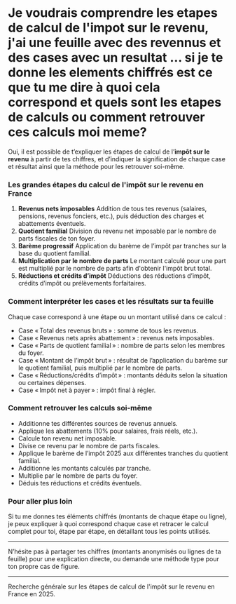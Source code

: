 # Je voudrais comprendre les etapes de calcul de l'impot sur le revenu, j'ai une feuille avec des revennus et des cases avec un resultat ... si je te donne les elements chiffrés est ce que tu me dire à quoi cela correspond et quels sont les etapes de calculs ou comment retrouver ces calculs moi meme?

Oui, il est possible de t’expliquer les étapes de calcul de l’**impôt sur le revenu** à partir de tes chiffres, et d’indiquer la signification de chaque case et résultat ainsi que la méthode pour les retrouver soi-même.

### Les grandes étapes du calcul de l'impôt sur le revenu en France

1. **Revenus nets imposables**
Addition de tous tes revenus (salaires, pensions, revenus fonciers, etc.), puis déduction des charges et abattements éventuels.
2. **Quotient familial**
Division du revenu net imposable par le nombre de parts fiscales de ton foyer.
3. **Barème progressif**
Application du barème de l’impôt par tranches sur la base du quotient familial.
4. **Multiplication par le nombre de parts**
Le montant calculé pour une part est multiplié par le nombre de parts afin d'obtenir l'impôt brut total.
5. **Réductions et crédits d’impôt**
Déductions des réductions d’impôt, crédits d’impôt ou prélèvements forfaitaires.

### Comment interpréter les cases et les résultats sur ta feuille

Chaque case correspond à une étape ou un montant utilisé dans ce calcul :

- Case « Total des revenus bruts » : somme de tous les revenus.
- Case « Revenus nets après abattement » : revenus nets imposables.
- Case « Parts de quotient familial » : nombre de parts selon les membres du foyer.
- Case « Montant de l’impôt brut » : résultat de l’application du barème sur le quotient familial, puis multiplié par le nombre de parts.
- Case « Réductions/crédits d’impôt » : montants déduits selon la situation ou certaines dépenses.
- Case « Impôt net à payer » : impôt final à régler.


### Comment retrouver les calculs soi-même

- Additionne tes différentes sources de revenus annuels.
- Applique les abattements (10% pour salaires, frais réels, etc.).
- Calcule ton revenu net imposable.
- Divise ce revenu par le nombre de parts fiscales.
- Applique le barème de l’impôt 2025 aux différentes tranches du quotient familial.
- Additionne les montants calculés par tranche.
- Multiplie par le nombre de parts du foyer.
- Déduis tes réductions et crédits éventuels.


### Pour aller plus loin

Si tu me donnes tes éléments chiffrés (montants de chaque étape ou ligne), je peux expliquer à quoi correspond chaque case et retracer le calcul complet pour toi, étape par étape, en détaillant tous les points utilisés.

***

N’hésite pas à partager tes chiffres (montants anonymisés ou lignes de ta feuille) pour une explication directe, ou demande une méthode type pour ton propre cas de figure.

***

Recherche générale sur les étapes de calcul de l'impôt sur le revenu en France en 2025.


